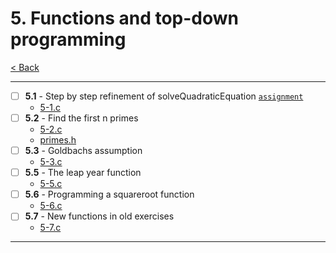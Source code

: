 # 5. Functions and top-down programming
[< Back](../README.md)

---
- [ ] **5.1** - Step by step refinement of solveQuadraticEquation [`assignment`](../assignments/assignment_5.c)
    - [5-1.c](./5-1.c)
- [ ] **5.2** - Find the first n primes
    - [5-2.c](./5-2.c)
    - [primes.h](./primes.h)
- [ ] **5.3** - Goldbachs assumption
    - [5-3.c](./5-3.c)
- [ ] **5.5** - The leap year function
    - [5-5.c](./5-5.c)
- [ ] **5.6** - Programming a squareroot function
    - [5-6.c](./5-6.c)
- [ ] **5.7** - New functions in old exercises
    - [5-7.c](./5-7.c)
---
